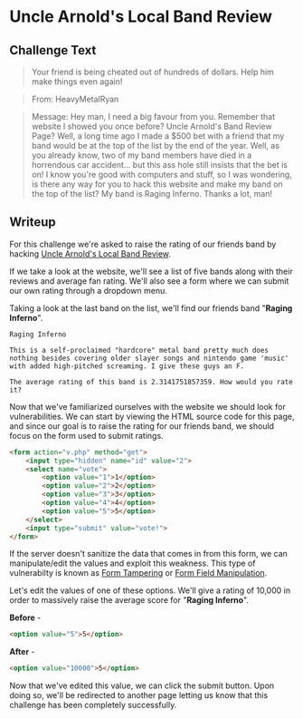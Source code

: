 # Uncle Arnold's Local Band Review

## Challenge Text

> Your friend is being cheated out of hundreds of dollars. Help him make things even again!

> From: HeavyMetalRyan

> Message: Hey man, I need a big favour from you. Remember that website I showed you once before? Uncle Arnold's Band Review Page? Well, a long time ago I made a $500 bet with a friend that my band would be at the top of the list by the end of the year. Well, as you already know, two of my band members have died in a horrendous car accident... but this ass hole still insists that the bet is on!
I know you're good with computers and stuff, so I was wondering, is there any way for you to hack this website and make my band on the top of the list? My band is Raging Inferno. Thanks a lot, man!

## Writeup

For this challenge we're asked to raise the rating of our friends band by hacking [Uncle Arnold's Local Band Review](https://www.hackthissite.org/missions/realistic/1/ "Level 1 Website").

If we take a look at the website, we'll see a list of five bands along with their reviews and average fan rating. We'll also see a form where we can submit our own rating through a dropdown menu.

Taking a look at the last band on the list, we'll find our friends band "**Raging Inferno**".

```
Raging Inferno

This is a self-proclaimed "hardcore" metal band pretty much does nothing besides covering older slayer songs and nintendo game 'music' with added high-pitched screaming. I give these guys an F.

The average rating of this band is 2.3141751857359. How would you rate it?
```

Now that we've familiarized ourselves with the website we should look for vulnerabilities. We can start by viewing the HTML source code for this page, and since our goal is to raise the rating for our friends band, we should focus on the form used to submit ratings.

```html
<form action="v.php" method="get">
    <input type="hidden" name="id" value="2">
    <select name="vote">
        <option value="1">1</option>
        <option value="2">2</option>
        <option value="3">3</option>
        <option value="4">4</option>
        <option value="5">5</option>
    </select>
    <input type="submit" value="vote!">
</form>
```

If the server doesn't sanitize the data that comes in from this form, we can manipulate/edit the values and exploit this weakness. This type of vulnerabilty is known as [Form Tampering](https://owasp.org/www-community/attacks/Web_Parameter_Tampering "OWASP Article On Form Tampering") or [Form Field Manipulation](https://totaluptime.com/form-field-manipulation/ "Total Uptime Article On Form Field Manipulation").

Let's edit the values of one of these options. We'll give a rating of 10,000 in order to massively raise the average score for "**Raging Inferno**".

**Before** -

```html
<option value="5">5</option>
```

**After** -

```html
<option value="10000">5</option>
```

Now that we've edited this value, we can click the submit button. Upon doing so, we'll be redirected to another page letting us know that this challenge has been completely successfully.